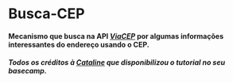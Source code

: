 # Busca-CEP

#### Mecanismo que busca na **API** ***[ViaCEP](https://viacep.com.br/)*** por algumas informações interessantes do endereço usando o CEP.
##### Todos os créditos à [**Cataline**](https://www.cataline.io/)  que disponibilizou o tutorial no seu basecamp. 
